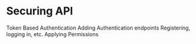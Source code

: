 # Securing API

Token Based Authentication 
Adding Authentication endpoints
Registering, logging in, etc. 
Applying Permissions 